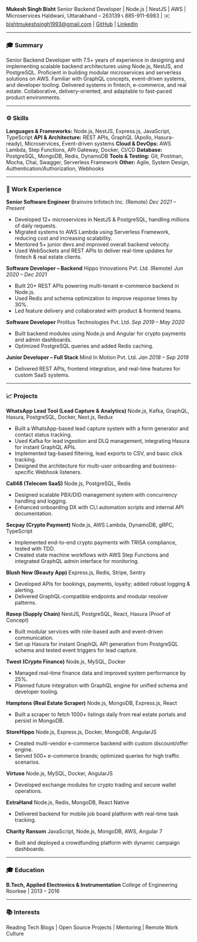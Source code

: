 **Mukesh Singh Bisht**
Senior Backend Developer | Node.js | NestJS | AWS | Microservices
Haldwani, Uttarakhand – 263139
📞 885-911-6983 | ✉️ [bishtmukeshsingh1993@gmail.com](mailto:bishtmukeshsingh1993@gmail.com) | [GitHub](https://github.com/MukeshSinghBisht) | [LinkedIn](#)

---

### 🎓 Summary

Senior Backend Developer with 7.5+ years of experience in designing and implementing scalable backend architectures using Node.js, NestJS, and PostgreSQL. Proficient in building modular microservices and serverless solutions on AWS. Familiar with GraphQL concepts, event-driven systems, and developer tooling. Delivered systems in fintech, e-commerce, and real estate. Collaborative, delivery-oriented, and adaptable to fast-paced product environments.

---

### ⚙️ Skills

**Languages & Frameworks:** Node.js, NestJS, Express.js, JavaScript, TypeScript
**API & Architecture:** REST APIs, GraphQL (Apollo, Hasura-ready), Microservices, Event-driven systems
**Cloud & DevOps:** AWS Lambda, Step Functions, API Gateway, Docker, CI/CD
**Database:** PostgreSQL, MongoDB, Redis, DynamoDB
**Tools & Testing:** Git, Postman, Mocha, Chai, Swagger, Serverless Framework
**Other:** Agile, System Design, Authentication/Authorization, Webhooks

---

### 💼 Work Experience

**Senior Software Engineer**
Brainvire Infotech Inc. (Remote)
*Dec 2021 – Present*

* Developed 12+ microservices in NestJS & PostgreSQL, handling millions of daily requests.
* Migrated systems to AWS Lambda using Serverless Framework, reducing cost and increasing scalability.
* Mentored 5+ junior devs and improved overall backend velocity.
* Used WebSockets and REST APIs to deliver real-time updates for fintech & real estate clients.

**Software Developer – Backend**
Hippo Innovations Pvt. Ltd. (Remote)
*Jun 2020 – Dec 2021*

* Built 20+ REST APIs powering multi-tenant e-commerce backend in Node.js.
* Used Redis and schema optimization to improve response times by 30%.
* Led feature delivery and collaborated with product & frontend teams.

**Software Developer**
Prolitus Technologies Pvt. Ltd.
*Sep 2019 – May 2020*

* Built backend modules using Node.js and Angular for crypto payments and admin dashboards.
* Optimized PostgreSQL queries and added Redis caching.

**Junior Developer – Full Stack**
Mind In Motion Pvt. Ltd.
*Jan 2018 – Sep 2019*

* Delivered REST APIs, frontend integration, and real-time features for custom SaaS systems.

---

### 📈 Projects

**WhatsApp Lead Tool (Lead Capture & Analytics)**
Node.js, Kafka, GraphQL, Hasura, PostgreSQL, Docker, Next.js, Redux

* Built a WhatsApp-based lead capture system with a form generator and contact status tracking.
* Used Kafka for lead ingestion and DLQ management, integrating Hasura for instant GraphQL APIs.
* Implemented tag-based filtering, lead exports to CSV, and basic click tracking.
* Designed the architecture for multi-user onboarding and business-specific Webhook listeners.

**Call48 (Telecom SaaS)**
Node.js, PostgreSQL, Redis

* Designed scalable PBX/DID management system with concurrency handling and logging.
* Enhanced onboarding DX with CLI automation scripts and internal API documentation.

**Secpay (Crypto Payment)**
Node.js, AWS Lambda, DynamoDB, gRPC, TypeScript

* Implemented end-to-end crypto payments with TRISA compliance, tested with TDD.
* Created state machine workflows with AWS Step Functions and integrated GraphQL admin interface for monitoring.

**Blush Now (Beauty App)**
Express.js, Redis, Stripe, Sentry

* Developed APIs for bookings, payments, loyalty; added robust logging & alerting.
* Delivered GraphQL-compatible endpoints and modular resolver patterns.

**Rasep (Supply Chain)**
NestJS, PostgreSQL, React, Hasura (Proof of Concept)

* Built modular services with role-based auth and event-driven communication.
* Set up Hasura for instant GraphQL API generation from PostgreSQL schema and tested event triggers for lead capture.

**Twest (Crypto Finance)**
Node.js, MySQL, Docker

* Managed real-time finance data and improved system performance by 25%.
* Planned future integration with GraphQL engine for unified schema and developer tooling.

**Hamptons (Real Estate Scraper)**
Node.js, MongoDB, Express.js, React

* Built a scraper to fetch 1000+ listings daily from real estate portals and persist in MongoDB.

**StoreHippo**
Node.js, Express.js, Docker, MongoDB, AngularJS

* Created multi-vendor e-commerce backend with custom discount/offer engine.
* Served 500+ e-commerce brands; optimized queries for high traffic scenarios.

**Virtuse**
Node.js, MySQL, Docker, AngularJS

* Developed exchange modules for crypto trading and secure wallet operations.

**ExtraHand**
Node.js, Redis, MongoDB, React Native

* Delivered backend for mobile job board platform with real-time task tracking.

**Charity Ransom**
JavaScript, Node.js, MongoDB, AWS, Angular 7

* Built and deployed a crowdfunding platform with dynamic campaign dashboards.

---

### 🎓 Education

**B.Tech, Applied Electronics & Instrumentation**
College of Engineering Roorkee | 2013 – 2016

---

### 📚 Interests

Reading Tech Blogs | Open Source Projects | Mentoring | Remote Work Culture
